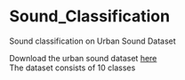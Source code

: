# Sound_Classification
Sound classification on Urban Sound Dataset</b>

Download the urban sound dataset [here](https://urbansounddataset.weebly.com/urbansound8k.html) </br>
The dataset consists of 10 classes </br>

